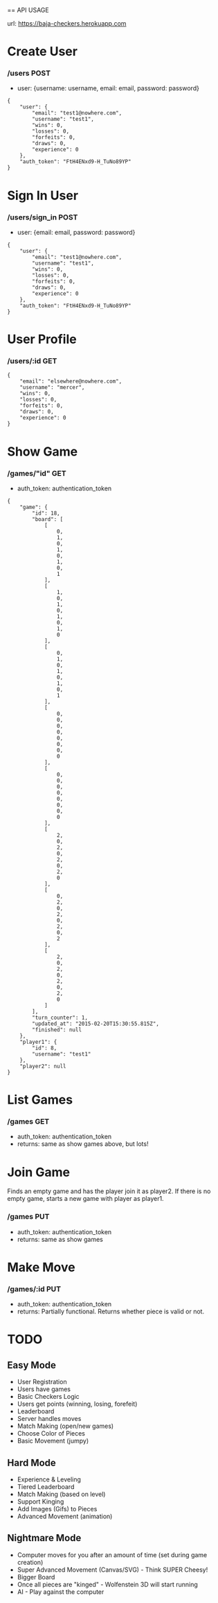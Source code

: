 == API USAGE

url: https://baja-checkers.herokuapp.com

# Create User

### /users POST

* user: {username: username, email: email, password: password}
```
{
    "user": {
        "email": "test1@nowhere.com",
        "username": "test1",
        "wins": 0,
        "losses": 0,
        "forfeits": 0,
        "draws": 0,
        "experience": 0
    },
    "auth_token": "FtH4ENxd9-H_TuNo89YP"
}
```

# Sign In User

### /users/sign_in POST

* user: {email: email, password: password}
```
{
    "user": {
        "email": "test1@nowhere.com",
        "username": "test1",
        "wins": 0,
        "losses": 0,
        "forfeits": 0,
        "draws": 0,
        "experience": 0
    },
    "auth_token": "FtH4ENxd9-H_TuNo89YP"
}
```

# User Profile

### /users/:id GET

```
{
    "email": "elsewhere@nowhere.com",
    "username": "mercer",
    "wins": 0,
    "losses": 0,
    "forfeits": 0,
    "draws": 0,
    "experience": 0
}
```

# Show Game

### /games/"id" GET

* auth_token: authentication_token
```
{
    "game": {
        "id": 18,
        "board": [
            [
                0,
                1,
                0,
                1,
                0,
                1,
                0,
                1
            ],
            [
                1,
                0,
                1,
                0,
                1,
                0,
                1,
                0
            ],
            [
                0,
                1,
                0,
                1,
                0,
                1,
                0,
                1
            ],
            [
                0,
                0,
                0,
                0,
                0,
                0,
                0,
                0
            ],
            [
                0,
                0,
                0,
                0,
                0,
                0,
                0,
                0
            ],
            [
                2,
                0,
                2,
                0,
                2,
                0,
                2,
                0
            ],
            [
                0,
                2,
                0,
                2,
                0,
                2,
                0,
                2
            ],
            [
                2,
                0,
                2,
                0,
                2,
                0,
                2,
                0
            ]
        ],
        "turn_counter": 1,
        "updated_at": "2015-02-20T15:30:55.815Z",
        "finished": null
    },
    "player1": {
        "id": 8,
        "username": "test1"
    },
    "player2": null
}
```

# List Games

### /games GET

* auth_token: authentication_token
* returns: same as show games above, but lots!

# Join Game
Finds an empty game and has the player join it as player2. If there is no empty game, starts a new game with player as player1.

### /games PUT

* auth_token: authentication_token
* returns: same as show games

# Make Move

### /games/:id PUT

* auth_token: authentication_token
* returns: Partially functional. Returns whether piece is valid or not.

# TODO

## Easy Mode

  * User Registration
  * Users have games
  * Basic Checkers Logic
  * Users get points (winning, losing, forefeit)
  * Leaderboard
  * Server handles moves
  * Match Making (open/new games)
  * Choose Color of Pieces
  * Basic Movement (jumpy)
  
## Hard Mode 

  * Experience & Leveling
  * Tiered Leaderboard
  * Match Making (based on level)
  * Support Kinging
  * Add Images (Gifs) to Pieces
  * Advanced Movement (animation)

## Nightmare Mode 

  * Computer moves for you after an amount of time (set during game creation)
  * Super Advanced Movement (Canvas/SVG) - Think SUPER Cheesy!
  * Bigger Board
  * Once all pieces are "kinged" - Wolfenstein 3D will start running 
  * AI - Play against the computer
